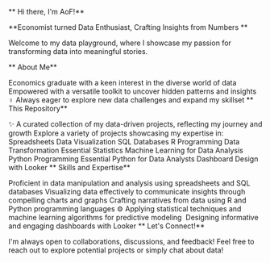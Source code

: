 ** Hi there, I'm AoF!**

 **Economist turned Data Enthusiast, Crafting Insights from Numbers **

 Welcome to my data playground, where I showcase my passion for transforming data into meaningful stories.

 ** About Me**

Economics graduate with a keen interest in the diverse world of data
️ Empowered with a versatile toolkit to uncover hidden patterns and insights
️‍♀️ Always eager to explore new data challenges and expand my skillset
 ** This Repository**

✨ A curated collection of my data-driven projects, reflecting my journey and growth
Explore a variety of projects showcasing my expertise in:
Spreadsheets
Data Visualization
SQL Databases
R Programming
Data Transformation
Essential Statistics
Machine Learning for Data Analysis
Python Programming
Essential Python for Data Analysts
Dashboard Design with Looker
 ** Skills and Expertise**

Proficient in data manipulation and analysis using spreadsheets and SQL databases
Visualizing data effectively to communicate insights through compelling charts and graphs
Crafting narratives from data using R and Python programming languages
⚙️ Applying statistical techniques and machine learning algorithms for predictive modeling
️ Designing informative and engaging dashboards with Looker
 ** Let's Connect!**

I'm always open to collaborations, discussions, and feedback!
Feel free to reach out to explore potential projects or simply chat about data!
